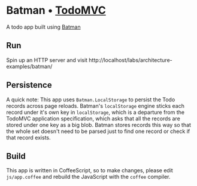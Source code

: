 # Batman • [TodoMVC](http://todomvc.com)

A todo app built using [Batman](http://batmanjs.org)


## Run

Spin up an HTTP server and visit http://localhost/labs/architecture-examples/batman/


## Persistence

A quick note: This app uses `Batman.LocalStorage` to persist the Todo records across page reloads. Batman's `localStorage` engine sticks each record under it's own key in `localStorage`, which is a departure from the TodoMVC application specification, which asks that all the records are stored under one key as a big blob. Batman stores records this way so that the whole set doesn't need to be parsed just to find one record or check if that record exists.


## Build

This app is written in CoffeeScript, so to make changes, please edit `js/app.coffee` and rebuild the JavaScript with the `coffee` compiler.